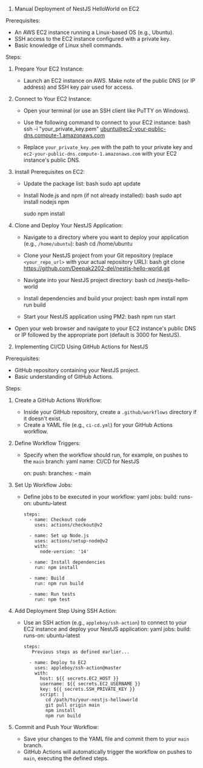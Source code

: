  1. Manual Deployment of NestJS HelloWorld on EC2

 Prerequisites:
- An AWS EC2 instance running a Linux-based OS (e.g., Ubuntu).
- SSH access to the EC2 instance configured with a private key.
- Basic knowledge of Linux shell commands.

 Steps:

1. Prepare Your EC2 Instance:
   - Launch an EC2 instance on AWS. Make note of the public DNS (or IP address) and SSH key pair used for access.

2. Connect to Your EC2 Instance:
   - Open your terminal (or use an SSH client like PuTTY on Windows).
   - Use the following command to connect to your EC2 instance:
     bash
     ssh -i "your_private_key.pem" ubuntu@ec2-your-public-dns.compute-1.amazonaws.com
     
   - Replace `your_private_key.pem` with the path to your private key and `ec2-your-public-dns.compute-1.amazonaws.com` with your EC2 instance's public DNS.

3. Install Prerequisites on EC2:
   - Update the package list:
     bash
     sudo apt update
     
   - Install Node.js and npm (if not already installed):
     bash
     sudo apt install nodejs npm
     
     sudo npm install 
     

4. Clone and Deploy Your NestJS Application:
   - Navigate to a directory where you want to deploy your application (e.g., `/home/ubuntu`):
     bash
     cd /home/ubuntu
     
   - Clone your NestJS project from your Git repository (replace `<your_repo_url>` with your actual repository URL):
     bash
     git clone https://github.com/Deepak2202-del/nestjs-hello-world.git
     
   - Navigate into your NestJS project directory:
     bash
     cd /nestjs-hello-world
     
   - Install dependencies and build your project:
     bash
     npm install
     npm run build
     
   - Start your NestJS application using PM2:
     bash
     npm run start
 - Open your web browser and navigate to your EC2 instance's public DNS or IP followed by the appropriate port (default is 3000 for NestJS).

 2. Implementing CI/CD Using GitHub Actions for NestJS

 Prerequisites:
- GitHub repository containing your NestJS project.
- Basic understanding of GitHub Actions.

 Steps:

1. Create a GitHub Actions Workflow:
   - Inside your GitHub repository, create a `.github/workflows` directory if it doesn't exist.
   - Create a YAML file (e.g., `ci-cd.yml`) for your GitHub Actions workflow.

2. Define Workflow Triggers:
   - Specify when the workflow should run, for example, on pushes to the `main` branch:
     yaml
     name: CI/CD for NestJS

     on:
       push:
         branches:
           - main
     

3. Set Up Workflow Jobs:
   - Define jobs to be executed in your workflow:
     yaml
     jobs:
       build:
         runs-on: ubuntu-latest

         steps:
           - name: Checkout code
             uses: actions/checkout@v2

           - name: Set up Node.js
             uses: actions/setup-node@v2
             with:
               node-version: '14'

           - name: Install dependencies
             run: npm install

           - name: Build
             run: npm run build

           - name: Run tests
             run: npm test
     

4. Add Deployment Step Using SSH Action:
   - Use an SSH action (e.g., `appleboy/ssh-action`) to connect to your EC2 instance and deploy your NestJS application:
     yaml
     jobs:
       build:
         runs-on: ubuntu-latest

         steps:
            Previous steps as defined earlier...

           - name: Deploy to EC2
             uses: appleboy/ssh-action@master
             with:
               host: ${{ secrets.EC2_HOST }}
               username: ${{ secrets.EC2_USERNAME }}
               key: ${{ secrets.SSH_PRIVATE_KEY }}
               script: |
                 cd /path/to/your-nestjs-helloworld
                 git pull origin main
                 npm install
                 npm run build

6. Commit and Push Your Workflow:
   - Save your changes to the YAML file and commit them to your `main` branch.
   - GitHub Actions will automatically trigger the workflow on pushes to `main`, executing the defined steps.
